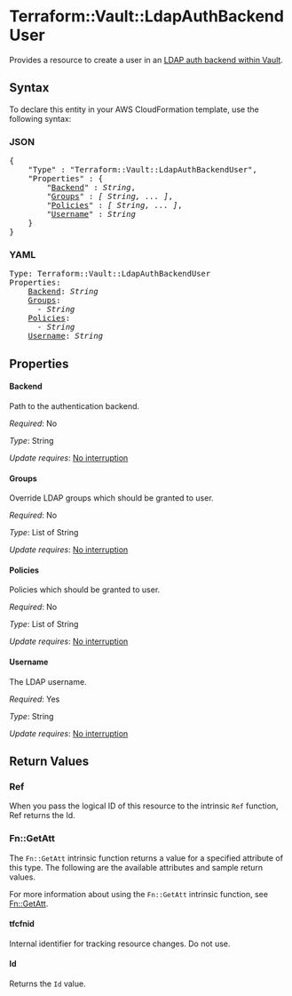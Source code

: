 # Terraform::Vault::LdapAuthBackendUser

Provides a resource to create a user in an [LDAP auth backend within Vault](https://www.vaultproject.io/docs/auth/ldap.html).

## Syntax

To declare this entity in your AWS CloudFormation template, use the following syntax:

### JSON

<pre>
{
    "Type" : "Terraform::Vault::LdapAuthBackendUser",
    "Properties" : {
        "<a href="#backend" title="Backend">Backend</a>" : <i>String</i>,
        "<a href="#groups" title="Groups">Groups</a>" : <i>[ String, ... ]</i>,
        "<a href="#policies" title="Policies">Policies</a>" : <i>[ String, ... ]</i>,
        "<a href="#username" title="Username">Username</a>" : <i>String</i>
    }
}
</pre>

### YAML

<pre>
Type: Terraform::Vault::LdapAuthBackendUser
Properties:
    <a href="#backend" title="Backend">Backend</a>: <i>String</i>
    <a href="#groups" title="Groups">Groups</a>: <i>
      - String</i>
    <a href="#policies" title="Policies">Policies</a>: <i>
      - String</i>
    <a href="#username" title="Username">Username</a>: <i>String</i>
</pre>

## Properties

#### Backend

Path to the authentication backend.

_Required_: No

_Type_: String

_Update requires_: [No interruption](https://docs.aws.amazon.com/AWSCloudFormation/latest/UserGuide/using-cfn-updating-stacks-update-behaviors.html#update-no-interrupt)

#### Groups

Override LDAP groups which should be granted to user.

_Required_: No

_Type_: List of String

_Update requires_: [No interruption](https://docs.aws.amazon.com/AWSCloudFormation/latest/UserGuide/using-cfn-updating-stacks-update-behaviors.html#update-no-interrupt)

#### Policies

Policies which should be granted to user.

_Required_: No

_Type_: List of String

_Update requires_: [No interruption](https://docs.aws.amazon.com/AWSCloudFormation/latest/UserGuide/using-cfn-updating-stacks-update-behaviors.html#update-no-interrupt)

#### Username

The LDAP username.

_Required_: Yes

_Type_: String

_Update requires_: [No interruption](https://docs.aws.amazon.com/AWSCloudFormation/latest/UserGuide/using-cfn-updating-stacks-update-behaviors.html#update-no-interrupt)

## Return Values

### Ref

When you pass the logical ID of this resource to the intrinsic `Ref` function, Ref returns the Id.

### Fn::GetAtt

The `Fn::GetAtt` intrinsic function returns a value for a specified attribute of this type. The following are the available attributes and sample return values.

For more information about using the `Fn::GetAtt` intrinsic function, see [Fn::GetAtt](https://docs.aws.amazon.com/AWSCloudFormation/latest/UserGuide/intrinsic-function-reference-getatt.html).

#### tfcfnid

Internal identifier for tracking resource changes. Do not use.

#### Id

Returns the <code>Id</code> value.

